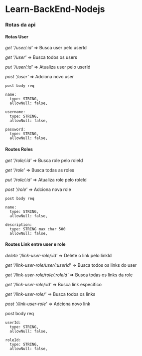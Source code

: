 # Learn-BackEnd-Nodejs

### Rotas da api

#### Rotas User

*get '/user/:id'* =>  Busca user pelo userId

*get '/user'*     =>  Busca todos os users

*put '/user/:id'* =>  Atualiza user pelo userId

*post '/user'*    =>  Adciona novo user

    post body req 

    name: 
      type: STRING,
      allowNull: false,
    
    username: 
      type: STRING,
      allowNull: false,
    
    password: 
      type: STRING,
      allowNull: false,
    


#### Routes Roles

*get '/role/:id'* =>  Busca role pelo roleId

*get '/role'*     =>  Busca todas as roles

*put '/role/:id'* =>  Atualiza role pelo roleId

*post '/role'*    =>  Adciona nova role

    post body req 

    name: 
      type: STRING,
      allowNull: false,
    
    description: 
      type: STRING max char 500
      allowNull: false,
        

#### Routes Link entre user e role

*delete '/link-user-role/:id'*        =>  Delete o link pelo linkId

*get '/link-user-role/user/:userId'*  =>  Busca todos os links do user

*get '/link-user-role/role/:roleId'*  =>  Busca todas os links da role

*get '/link-user-role/:id'*           =>  Busca link específico

*get '/link-user-role/'*              =>  Busca todos os links

*post '/link-user-role'*              =>  Adciona novo link

  post body req 

    userId: 
      type: STRING,
      allowNull: false,
    
    roleId: 
      type: STRING,
      allowNull: false,